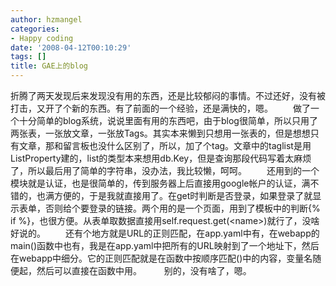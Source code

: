 ```yaml
---
author: hzmangel
categories:
- Happy coding
date: '2008-04-12T00:10:29'
tags: []
title: GAE上的blog
---
```

折腾了两天发现后来发现没有用的东西，还是比较郁闷的事情。不过还好，没有被打击，又开了个新的东西。有了前面的一个经验，还是满快的，嗯。
　　做了一个十分简单的blog系统，说说里面有用的东西吧，由于blog很简单，所以只用了两张表，一张放文章，一张放Tags。其实本来懒到只想用一张表的，但是想想只有文章，那和留言板也没什么区别了，所以，加了个tag。文章中的taglist是用ListProperty建的，list的类型本来想用db.Key，但是查询那段代码写着太麻烦了，所以最后用了简单的字符串，没办法，我比较懒，呵呵。
　　还用到的一个模块就是认证，也是很简单的，传到服务器上后直接用google帐户的认证，满不错的，也满方便的，于是我就直接用了。在get时判断是否登录，如果登录了就显示表单，否则给个要登录的链接。两个用的是一个页面，用到了模板中的判断{% if %}，也很方便。从表单取数据直接用self.request.get(&lt;name&gt;)就行了，没啥好说的。
　　还有个地方就是URL的正则匹配，在app.yaml中有，在webapp的main()函数中也有，我是在app.yaml中把所有的URL映射到了一个地址下，然后在webapp中细分。它的正则匹配就是在函数中按顺序匹配()中的内容，变量名随便起，然后可以直接在函数中用。
 　　别的，没有啥了，嗯。